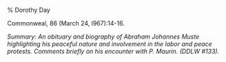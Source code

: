 % Dorothy Day

Commonweal, 86 (March 24, l967):14-16.

*Summary: An obituary and biography of Abraham Johannes Muste
highlighting his peaceful nature and involvement in the labor and peace
protests. Comments briefly on his encounter with P. Maurin. (DDLW
\#133).*


